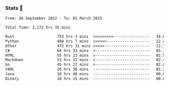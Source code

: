 ### Stats 👋
<!--START_SECTION:waka-->

```txt
From: 30 September 2022 - To: 05 March 2025

Total Time: 2,172 hrs 35 mins

Rust                   753 hrs 3 mins  >>>>>>>>>----------------   34.66 %
Python                 488 hrs 7 mins  >>>>>>-------------------   22.47 %
Other                  472 hrs 31 mins >>>>>--------------------   21.75 %
C#                     68 hrs 33 mins  >------------------------   03.16 %
HTML                   55 hrs 23 mins  >------------------------   02.55 %
Markdown               53 hrs 32 mins  >------------------------   02.46 %
Go                     45 hrs 27 mins  >------------------------   02.09 %
YAML                   26 hrs 36 mins  -------------------------   01.23 %
Java                   18 hrs 46 mins  -------------------------   00.86 %
Binary                 18 hrs 15 mins  -------------------------   00.84 %
```

<!--END_SECTION:waka-->

<!--
**buhaytza2005/buhaytza2005** is a ✨ _special_ ✨ repository because its `README.md` (this file) appears on your GitHub profile.

Here are some ideas to get you started:

- 🔭 I’m currently working on ...
- 🌱 I’m currently learning ...
- 👯 I’m looking to collaborate on ...
- 🤔 I’m looking for help with ...
- 💬 Ask me about ...
- 📫 How to reach me: ...
- 😄 Pronouns: ...
- ⚡ Fun fact: ...
-->


